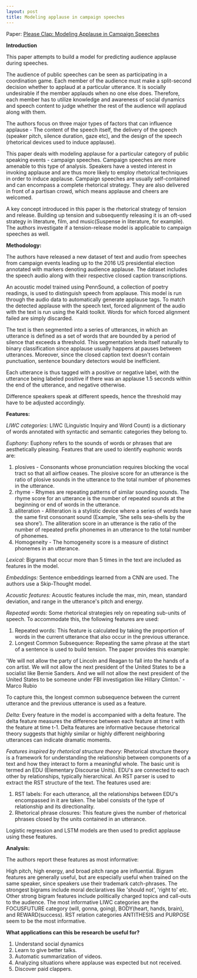 ```yaml
---
layout: post
title: Modeling applause in campaign speeches
---
```


Paper: [Please Clap: Modeling Applause in Campaign Speeches](http://aclweb.org/anthology/N18-1009)


**Introduction**

This paper attempts to build a model for predicting audience applause during speeches.

The audience of public speeches can be seen as participating in a coordination game. Each member of the audience must make a split-second decision whether to applaud at a particular utterance. It is socially undesirable if the member applauds when no one else does. Therefore, each member has to utilize knowledge and awareness of social dynamics and speech content to judge whether the rest of the audience will applaud along with them.

The authors focus on three major types of factors that can influence applause - The content of the speech itself, the delivery of the speech (speaker pitch, silence duration, gaze etc), and the design of the speech (rhetorical devices used to induce applause).

This paper deals with modeling applause for a particular category of public speaking events - campaign speeches. 
Campaign speeches are more amenable to this type of analysis. Speakers have a vested interest in invoking applause and are thus more likely to employ rhetorical techniques in order to induce applause. Campaign speeches are usually self-contained and can encompass a complete rhetorical strategy. They are also delivered in front of a partisan crowd, which means applause and cheers are welcomed. 

A key concept introduced in this paper is the rhetorical strategy of tension and release.
Building up tension and subsequently releasing it is an oft-used strategy in literature, film, and music(Suspense in literature, for example). The authors investigate if a tension-release model is applicable to campaign speeches as well.


**Methodology:**

The authors have released a new dataset of text and audio from speeches from campaign events leading up to the 2016 US presidential election annotated with markers denoting audience applause. The dataset includes the speech audio along with their respective closed caption transcriptions.

An acoustic model trained using PennSound, a collection of poetry readings, is used to distinguish speech from applause. This model is run through the audio data to automatically generate applause tags.
To match the detected applause with the speech text, forced alignment of the audio with the text is run using the Kaldi toolkit. Words for which forced alignment failed are simply discarded.

The text is then segmented into a series of utterances, in which an utterance is defined as a set of words that are bounded by a period of silence that exceeds a threshold. This segmentation lends itself naturally to binary classification since applause usually happens at pauses between utterances. Moreover, since the closed caption text doesn't contain punctuation, sentence boundary detectors would be inefficient.

Each utterance is thus tagged with a positive or negative label, with the utterance being labeled positive if there was an applause 1.5 seconds within the end of the utterance, and negative otherwise.

Difference speakers speak at different speeds, hence the threshold may have to be adjusted accordingly. 

**Features:**

*LIWC categories:* LIWC (Linguistic Inquiry and Word Count) is a dictionary of words annotated with syntactic and semantic categories they belong to.

*Euphony:* Euphony refers to the sounds of words or phrases that are aesthetically pleasing.
Features that are used to identify euphonic words are:
1. plosives - Consonants whose pronunciation requires blocking the vocal tract so that all airflow ceases. The plosive score for an utterance is the ratio of plosive sounds in the utterance to the total number of phonemes in the utterance.
2. rhyme - Rhymes are repeating patterns of similar sounding sounds. The rhyme score for an utterance is the number of repeated sounds at the beginning or end of words in the utterance.
3. alliteration - Alliteration is a stylistic device where a series of words have the same first consonant sound (Example, 'She sells sea-shells by the sea shore'). The alliteration score in an utterance is the ratio of the number of repeated prefix phonemes in an utterance to the total number of phonemes.
4. Homogeneity - The homogeneity score is a measure of distinct phonemes in an utterance. 

*Lexical:* Bigrams that occur more than 5 times in the text are included as features in the model.

*Embeddings:* Sentence embeddings learned from a CNN are used. The authors use a Skip-Thought model.

*Acoustic features:* Acoustic features include the max, min, mean, standard deviation, and range in the utterance's pitch and energy.

*Repeated words:* Some rhetorical strategies rely on repeating sub-units of speech. To accommodate this, the following features are used:
1. Repeated words: This feature is calculated by taking the proportion of words in the current utterance that also occur in the previous utterance.
2. Longest Common Subsequence: Repeating the same phrase at the start of a sentence is used to build tension. The paper provides this example:

'We will not allow the party of Lincoln
and Reagan to fall into the hands of a
con artist. We will not allow the next
president of the United States to be a
socialist like Bernie Sanders. And we
will not allow the next president of the
United States to be someone under FBI
investigation like Hillary Clinton.' - Marco Rubio

To capture this, the longest common subsequence between the current utterance and the previous utterance is used as a feature.

*Delta:* Every feature in the model is accompanied with a delta feature. The delta feature measures the difference between each feature at time t with the feature at time t-1. Delta features are informative because rhetorical theory suggests that highly similar or highly different neighboring utterances can indicate dramatic moments.

*Features inspired by rhetorical structure theory:* Rhetorical structure theory is a framework for understanding the relationship between components of a text and how they interact to form a meaningful whole. The basic unit is termed an EDU (Elementary Discourse Units). EDU's are connected to each other by relationships, typically hierarchical.
An RST parser is used to extract the RST structure of the text. The features used are:
1. RST labels: For each utterance, all the relationships between EDU's encompassed in it are taken. The label consists of the type of relationship and its directionality.
2. Rhetorical phrase closures: This feature gives the number of rhetorical phrases closed by the units contained in an utterance.
 
Logistic regression and LSTM models are then used to predict applause using these features.

**Analysis:**

The authors report these features as most informative:

High pitch, high energy, and broad pitch range are influential.
Bigram features are generally useful, but are especially useful when trained on the same speaker, since speakers use their trademark catch-phrases.
The strongest bigrams include moral declaratives like 'should not', 'right to' etc.
Other strong bigram features include politically charged topics and call-outs to the audience.
The most informative LIWC categories are the FOCUSFUTURE category (will, gonna, going), BODY(heart, hands, brain), and REWARD(success).
RST relation categories ANTITHESIS and PURPOSE seem to be the most informative.

**What applications can this be research be useful for?**

1. Understand social dynamics
2. Learn to give better talks.
3. Automatic summarization of videos.
4. Analyzing situations where applause was expected but not received.
5. Discover paid clappers.
